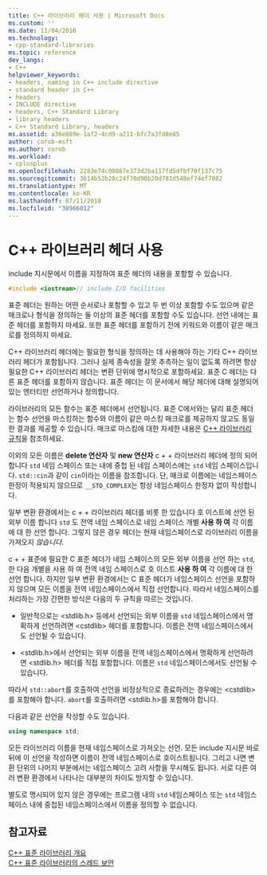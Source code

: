 ```yaml
---
title: C++ 라이브러리 헤더 사용 | Microsoft Docs
ms.custom: ''
ms.date: 11/04/2016
ms.technology:
- cpp-standard-libraries
ms.topic: reference
dev_langs:
- C++
helpviewer_keywords:
- headers, naming in C++ include directive
- standard header in C++
- headers
- INCLUDE directive
- headers, C++ Standard Library
- library headers
- C++ Standard Library, headers
ms.assetid: a36e889e-1af2-4cd9-a211-bfc7a3fd8e85
author: corob-msft
ms.author: corob
ms.workload:
- cplusplus
ms.openlocfilehash: 2283e74c00867e373d2ba117fd5dfbf70f137c75
ms.sourcegitcommit: 3614b52b28c24f70d90b20d781d548ef74ef7082
ms.translationtype: MT
ms.contentlocale: ko-KR
ms.lasthandoff: 07/11/2018
ms.locfileid: "38966012"
---
```

# <a name="using-c-library-headers"></a>C++ 라이브러리 헤더 사용

include 지시문에서 이름을 지정하여 표준 헤더의 내용을 포함할 수 있습니다.

```cpp
#include <iostream>// include I/O facilities
```

표준 헤더는 원하는 어떤 순서로나 포함할 수 있고 두 번 이상 포함할 수도 있으며 같은 매크로나 형식을 정의하는 둘 이상의 표준 헤더를 포함할 수도 있습니다. 선언 내에는 표준 헤더를 포함하지 마세요. 또한 표준 헤더를 포함하기 전에 키워드와 이름이 같은 매크로를 정의하지 마세요.

C++ 라이브러리 헤더에는 필요한 형식을 정의하는 데 사용해야 하는 기타 C++ 라이브러리 헤더가 포함됩니다. 그러나 실제 종속성을 잘못 추측하는 일이 없도록 하려면 항상 필요한 C++ 라이브러리 헤더는 변환 단위에 명시적으로 포함하세요. 표준 C 헤더는 다른 표준 헤더를 포함하지 않습니다. 표준 헤더는 이 문서에서 해당 헤더에 대해 설명되어 있는 엔터티만 선언하거나 정의합니다.

라이브러리의 모든 함수는 표준 헤더에서 선언됩니다. 표준 C에서와는 달리 표준 헤더는 함수 선언을 마스킹하는 함수와 이름이 같은 마스킹 매크로를 제공하지 않고도 동일한 결과를 제공할 수 있습니다. 매크로 마스킹에 대한 자세한 내용은 [C++ 라이브러리 규칙](../standard-library/cpp-library-conventions.md)을 참조하세요.

이외의 모든 이름은 **delete 연산자** 및 **new 연산자** c + + 라이브러리 헤더에 정의 되어 합니다 `std` 네임 스페이스 또는 내에 중첩 된 네임 스페이스에는 `std` 네임 스페이스입니다. `std::cin`과 같이 `cin`이라는 이름을 참조합니다. 단, 매크로 이름에는 네임스페이스 한정이 적용되지 않으므로 `__STD_COMPLEX`는 항상 네임스페이스 한정자 없이 작성합니다.

일부 변환 환경에서는 c + + 라이브러리 헤더를 비롯 한 있습니다 호 이스트에 선언 된 외부 이름 합니다 `std` 도 전역 네임 스페이스로 네임 스페이스 개별 **사용 하 여** 각 이름에 대 한 선언 합니다. 그렇지 않은 경우 헤더는 현재 네임스페이스로 라이브러리 이름을 가져오지 *않습니다*.

c + + 표준에 필요한 C 표준 헤더가 네임 스페이스의 모든 외부 이름을 선언 하는 `std`, 한 다음 개별을 사용 하 여 전역 네임 스페이스로 호 이스트 **사용 하 여** 각 이름에 대 한 선언 합니다. 하지만 일부 변환 환경에서는 C 표준 헤더가 네임스페이스 선언을 포함하지 않으며 모든 이름을 전역 네임스페이스에서 직접 선언합니다. 따라서 네임스페이스를 처리하는 가장 간편한 방식은 다음의 두 규칙을 따르는 것입니다.

- 일반적으로는 \<stdlib.h> 등에서 선언되는 외부 이름을 `std` 네임스페이스에서 명확하게 선언하려면 \<cstdlib> 헤더를 포함합니다. 이름은 전역 네임스페이스에서도 선언될 수 있습니다.

- \<stdlib.h>에서 선언되는 외부 이름을 전역 네임스페이스에서 명확하게 선언하려면 \<stdlib.h> 헤더를 직접 포함합니다. 이름은 `std` 네임스페이스에서도 선언될 수 있습니다.

따라서 `std::abort`를 호출하여 선언을 비정상적으로 종료하려는 경우에는 \<cstdlib>를 포함해야 합니다. `abort`를 호출하려면 \<stdlib.h>를 포함해야 합니다.

다음과 같은 선언을 작성할 수도 있습니다.

```cpp
using namespace std;
```

모든 라이브러리 이름을 현재 네임스페이스로 가져오는 선언. 모든 include 지시문 바로 뒤에 이 선언을 작성하면 이름이 전역 네임스페이스로 호이스트됩니다. 그리고 나면 변환 단위의 나머지 부분에서는 네임스페이스 고려 사항을 무시해도 됩니다. 서로 다른 여러 변환 환경에서 나타나는 대부분의 차이도 방지할 수 있습니다.

별도로 명시되어 있지 않은 경우에는 프로그램 내의 `std` 네임스페이스 또는 `std` 네임스페이스 내에 중첩된 네임스페이스에서 이름을 정의할 수 없습니다.

## <a name="see-also"></a>참고자료

[C++ 표준 라이브러리 개요](../standard-library/cpp-standard-library-overview.md)<br/>
[C++ 표준 라이브러리의 스레드 보안](../standard-library/thread-safety-in-the-cpp-standard-library.md)<br/>
